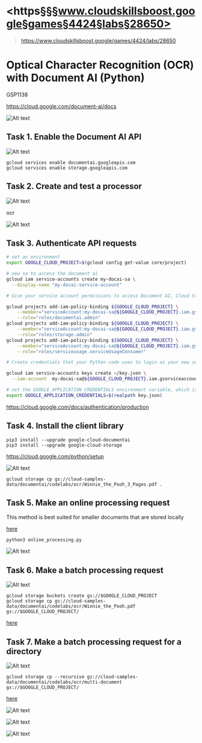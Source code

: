# <https§§§www.cloudskillsboost.google§games§4424§labs§28650>
> <https://www.cloudskillsboost.google/games/4424/labs/28650>

# Optical Character Recognition (OCR) with Document AI (Python)
GSP1138

https://cloud.google.com/document-ai/docs

![Alt text](image.png)


## Task 1. Enable the Document AI API

![Alt text](image-1.png)

```
gcloud services enable documentai.googleapis.com
gcloud services enable storage.googleapis.com
```

## Task 2. Create and test a processor

![Alt text](image-2.png)

ocr

![Alt text](image-9.png)

## Task 3. Authenticate API requests

```bash
# set an environment
export GOOGLE_CLOUD_PROJECT=$(gcloud config get-value core/project)

# new sa to access the document ai
gcloud iam service-accounts create my-docai-sa \
  --display-name "my-docai-service-account"

# Give your service account permissions to access Document AI, Cloud Storage, and Service Usage

gcloud projects add-iam-policy-binding ${GOOGLE_CLOUD_PROJECT} \
    --member="serviceAccount:my-docai-sa@${GOOGLE_CLOUD_PROJECT}.iam.gserviceaccount.com" \
    --role="roles/documentai.admin"
gcloud projects add-iam-policy-binding ${GOOGLE_CLOUD_PROJECT} \
    --member="serviceAccount:my-docai-sa@${GOOGLE_CLOUD_PROJECT}.iam.gserviceaccount.com" \
    --role="roles/storage.admin"
gcloud projects add-iam-policy-binding ${GOOGLE_CLOUD_PROJECT} \
    --member="serviceAccount:my-docai-sa@${GOOGLE_CLOUD_PROJECT}.iam.gserviceaccount.com" \
    --role="roles/serviceusage.serviceUsageConsumer"

# Create credentials that your Python code uses to login as your new service account. Create these credentials and save it as a JSON file ~/key.json

gcloud iam service-accounts keys create ~/key.json \
  --iam-account  my-docai-sa@${GOOGLE_CLOUD_PROJECT}.iam.gserviceaccount.com

# set the GOOGLE_APPLICATION_CREDENTIALS environment variable, which is used by the library to find your credentials
export GOOGLE_APPLICATION_CREDENTIALS=$(realpath key.json)
```
https://cloud.google.com/docs/authentication/production

## Task 4. Install the client library

```
pip3 install --upgrade google-cloud-documentai
pip3 install --upgrade google-cloud-storage
```

https://cloud.google.com/python/setup

![Alt text](image-3.png)

```
gcloud storage cp gs://cloud-samples-data/documentai/codelabs/ocr/Winnie_the_Pooh_3_Pages.pdf .
```

## Task 5. Make an online processing request

This method is best suited for smaller documents that are stored locally


[here](./online_processing.py)
```
python3 online_processing.py
```
![Alt text](image-4.png)


## Task 6. Make a batch processing request

![Alt text](image-5.png)

```
gcloud storage buckets create gs://$GOOGLE_CLOUD_PROJECT
gcloud storage cp gs://cloud-samples-data/documentai/codelabs/ocr/Winnie_the_Pooh.pdf gs://$GOOGLE_CLOUD_PROJECT/
```

[here](./batch_processing.py)

## Task 7. Make a batch processing request for a directory

![Alt text](image-6.png)

```
gcloud storage cp --recursive gs://cloud-samples-data/documentai/codelabs/ocr/multi-document gs://$GOOGLE_CLOUD_PROJECT/
```

[here](./batch_processing_directory.py)

![Alt text](image-7.png)

![Alt text](image-8.png)

![Alt text](image-10.png)